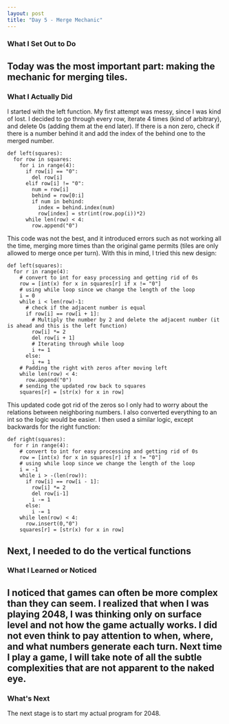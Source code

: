 ```yaml
---
layout: post
title: "Day 5 - Merge Mechanic"
---
```


### What I Set Out to Do
Today was the most important part: making the mechanic for merging tiles. 
---

### What I Actually Did

I started with the left function. My first attempt was messy, since I was kind of lost. I decided to go through every row, iterate 4 times (kind of arbitrary), and delete 0s (adding them at the end later). If there is a non zero, check if there is a number behind it and add the index of the behind one to the merged number. 
~~~
def left(squares):
  for row in squares:
    for i in range(4):
      if row[i] == "0":
        del row[i]
      elif row[i] != "0":
        num = row[i]
        behind = row[0:i]
        if num in behind:
          index = behind.index(num)
          row[index] = str(int(row.pop(i))*2)
      while len(row) < 4:
        row.append("0")
~~~~
This code was not the best, and it introduced errors such as not working all the time, merging more times than the original game permits (tiles are only allowed to merge once per turn).
With this in mind, I tried this new design:
~~~
def left(squares):
  for r in range(4):
    # convert to int for easy processing and getting rid of 0s
    row = [int(x) for x in squares[r] if x != "0"]
    # using while loop since we change the length of the loop
    i = 0
    while i < len(row)-1:
      # check if the adjacent number is equal
      if row[i] == row[i + 1]:
        # Multiply the number by 2 and delete the adjacent number (it is ahead and this is the left function)
        row[i] *= 2
        del row[i + 1]
        # Iterating through while loop
        i += 1
      else:
        i += 1
    # Padding the right with zeros after moving left
    while len(row) < 4:
      row.append("0")
    # sending the updated row back to squares
    squares[r] = [str(x) for x in row]
~~~
This updated code got rid of the zeros so I only had to worry about the relations between neighboring numbers. I also converted everything to an int so the logic would be easier. 
I then used a similar logic, except backwards for the right function:
~~~
def right(squares):
  for r in range(4):
    # convert to int for easy processing and getting rid of 0s
    row = [int(x) for x in squares[r] if x != "0"]
    # using while loop since we change the length of the loop
    i = -1
    while i > -(len(row)):
      if row[i] == row[i - 1]:
        row[i] *= 2
        del row[i-1]
        i -= 1
      else:
        i -= 1
    while len(row) < 4:
      row.insert(0,"0")
    squares[r] = [str(x) for x in row]
~~~
Next, I needed to do the vertical functions
---

### What I Learned or Noticed

I noticed that games can often be more complex than they can seem. I realized that when I was playing 2048, I was thinking only on surface level and not how the game actually works. I did not even think to pay attention to when, where, and what numbers generate each turn. Next time I play a game, I will take note of all the subtle complexities that are not apparent to the naked eye.
---

### What's Next

The next stage is to start my actual program for 2048.

